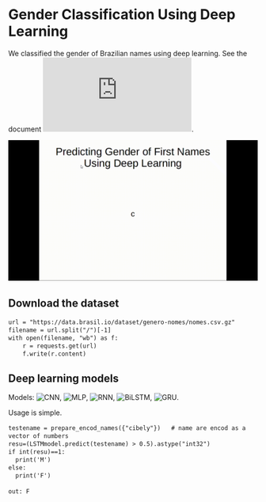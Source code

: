 # Gender Classification Using Deep Learning

We classified the gender of Brazilian names using deep learning. See the document ![here](https://github.com/roscibely/Gender-Classification/blob/main/PREDICTING%20GENDER%20%20OF%20BRAZILIAN%20NAMES%20USING%20DEEPLEARNING.pdf).

![Animation](https://github.com/roscibely/Gender-Classification/blob/main/animation.gif)

## Download the dataset

    url = "https://data.brasil.io/dataset/genero-nomes/nomes.csv.gz"
    filename = url.split("/")[-1]
    with open(filename, "wb") as f:
        r = requests.get(url)
        f.write(r.content)

## Deep learning models 

Models: ![CNN](https://github.com/roscibely/Gender-Classification/blob/main/models/CNN.h5), ![MLP](https://github.com/roscibely/Gender-Classification/blob/main/models/DNN.h5), ![RNN](https://github.com/roscibely/Gender-Classification/blob/main/models/RNN.h5), ![BiLSTM](https://github.com/roscibely/Gender-Classification/blob/main/models/LSTM.h5), ![GRU](https://github.com/roscibely/Gender-Classification/blob/main/models/GRU.h5). 

Usage is simple. 

    testename = prepare_encod_names({"cibely"})   # name are encod as a vector of numbers
    resu=(LSTMmodel.predict(testename) > 0.5).astype("int32")
    if int(resu)==1:
      print('M')
    else:
      print('F')
      
    out: F

